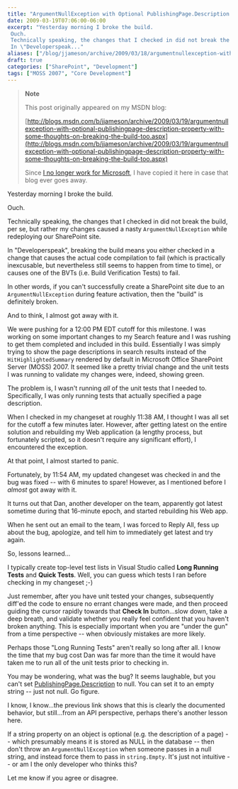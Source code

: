 ```yaml
---
title: "ArgumentNullException with Optional PublishingPage.Description Property (with some thoughts on breaking the build, too)"
date: 2009-03-19T07:06:00-06:00
excerpt: "Yesterday morning I broke the build. 
 Ouch. 
 Technically speaking, the changes that I checked in did not break the build, per se, but rather my changes caused a nasty ArgumentNullException while redeploying our SharePoint site. 
 In \"Developerspeak..."
aliases: ["/blog/jjameson/archive/2009/03/18/argumentnullexception-with-optional-publishingpage-description-property-with-some-thoughts-on-breaking-the-build-too.aspx", "/blog/jjameson/archive/2009/03/19/argumentnullexception-with-optional-publishingpage-description-property-with-some-thoughts-on-breaking-the-build-too.aspx"]
draft: true
categories: ["SharePoint", "Development"]
tags: ["MOSS 2007", "Core Development"]
---
```


> **Note**
>
> This post originally appeared on my MSDN blog:
>
> [http://blogs.msdn.com/b/jjameson/archive/2009/03/19/argumentnullexception-with-optional-publishingpage-description-property-with-some-thoughts-on-breaking-the-build-too.aspx](http://blogs.msdn.com/b/jjameson/archive/2009/03/19/argumentnullexception-with-optional-publishingpage-description-property-with-some-thoughts-on-breaking-the-build-too.aspx)
>
> Since [I no longer work for Microsoft](/blog/jjameson/2011/09/02/last-day-with-microsoft), I have copied it here in case that blog ever goes away.

Yesterday morning I broke the build.

Ouch.

Technically speaking, the changes that I checked in did not break the build, per se, but rather my changes caused a nasty `ArgumentNullException` while redeploying our SharePoint site.

In "Developerspeak", breaking the build means you either checked in a change that causes the actual code compilation to fail (which is practically inexcusable, but nevertheless still seems to happen from time to time), or causes one of the BVTs (i.e. Build Verification Tests) to fail.

In other words, if you can't successfully create a SharePoint site due to an `ArgumentNullException` during feature activation, then the "build" is definitely broken.

And to think, I almost got away with it.

We were pushing for a 12:00 PM EDT cutoff for this milestone. I was working on some important changes to my Search feature and I was rushing to get them completed and included in this build. Essentially I was simply trying to show the page descriptions in search results instead of the `HitHighlightedSummary` rendered by default in Microsoft Office SharePoint Server (MOSS) 2007. It seemed like a pretty trivial change and the unit tests I was running to validate my changes were, indeed, showing green.

The problem is, I wasn't running *all* of the unit tests that I needed to. Specifically, I was only running tests that actually specified a page description.

When I checked in my changeset at roughly 11:38 AM, I thought I was all set for the cutoff a few minutes later. However, after getting latest on the entire solution and rebuilding my Web application (a lengthy process, but fortunately scripted, so it doesn't require any significant effort), I encountered the exception.

At that point, I almost started to panic.

Fortunately, by 11:54 AM, my updated changeset was checked in and the bug was fixed -- with 6 minutes to spare! However, as I mentioned before I *almost* got away with it.

It turns out that Dan, another developer on the team, apparently got latest sometime during that 16-minute epoch, and started rebuilding his Web app.

When he sent out an email to the team, I was forced to Reply All, fess up about the bug, apologize, and tell him to immediately get latest and try again.

So, lessons learned...

I typically create top-level test lists in Visual Studio called **Long Running Tests** and **Quick Tests**. Well, you can guess which tests I ran before checking in my changeset ;-)

Just remember, after you have unit tested your changes, subsequently diff'ed the code to ensure no errant changes were made, and then proceed guiding the cursor rapidly towards that **Check In** button...slow down, take a deep breath, and validate whether you really feel confident that you haven't broken anything. This is especially important when you are "under the gun" from a time perspective -- when obviously mistakes are more likely.

Perhaps those "Long Running Tests" aren't really so long after all. I know the time that my bug cost Dan was far more than the time it would have taken me to run all of the unit tests prior to checking in.

You may be wondering, what was the bug? It seems laughable, but you can't set [PublishingPage.Description](http://msdn.microsoft.com/en-us/library/microsoft.sharepoint.publishing.publishingpage.description.aspx) to null. You can set it to an empty string -- just not null. Go figure.

I know, I know...the previous link shows that this is clearly the documented behavior, but still...from an API perspective, perhaps there's another lesson here.

If a string property on an object is optional (e.g. the description of a page) -- which presumably means it is stored as NULL in the database -- then don't throw an `ArgumentNullException` when someone passes in a null string, and instead force them to pass in `string.Empty`. It's just not intuitive -- or am I the only developer who thinks this?

Let me know if you agree or disagree.

